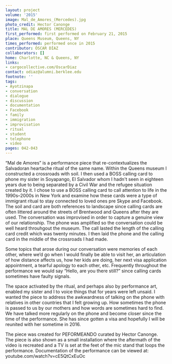 ```yaml
---
layout: project
volume: '2015'
image: Mal_de_Amores_(Mercedes).jpg
photo_credit: Hector Canonge
title: MAL DE AMORES (MERCEDES)
first_performed: first performed on February 21, 2015
place: Queens Museum, Queens, NY
times_performed: performed once in 2015
contributor: ÓSCAR DÍAZ
collaborators: []
home: Charlotte, NC & Queens, NY
links:
- cargocollective.com/OscarDiaz
contact: odiaz@alumni.berklee.edu
footnote: ''
tags:
- Ayotzinapa
- conversation
- dialogue
- discussion
- documentation
- Facebook
- family
- immigration
- improvisation
- ritual
- student
- telephone
- video
pages: 042-043
---
```


“Mal de Amores” is a performance piece that re-contextualizes the Salvadoran heartache ritual of the same name. Within the Queens museum I constructed a crossroads with soil. I then used a BOSS calling card to phone my sister in Soyapango, El Salvador whom I hadn't seen in eighteen years due to being separated by a Civil War and the refugee situation created by it. I chose to use a BOSS calling card to call attention to life in the 1990s–2000s in New York and examine how these cards were a type of immigrant ritual to stay connected to loved ones pre Skype and Facebook. The soil and card are both references to landscape since calling cards are often littered around the streets of Brentwood and Queens after they are used. The conversation was improvised in order to capture a genuine view of our relationship. The phone was amplified so the conversation could be well heard throuhgout the museum. The call lasted the length of the calling card credit which was twenty minutes. I then laid the phone and the calling card in the middle of the crossroads I had made.

Some topics that arose during our conversation were memories of each other, where we’d go when I would finally be able to visit her, an articulation of how distance affects us, how her kids are doing, her next visa application appointment, a tearful apology to each other, etc. Frequently throughout the performance we would say “Hello, are you there still?” since calling cards sometimes have faulty signals.

The space activated by the ritual, and perhaps also by performance art, enabled my sister and I to voice things that for years were left unsaid. I wanted the piece to address the awkwardness of talking on the phone with relatives in other countries that I felt growing up. How sometimes the phone is passed to us by our mothers and how words are sometimes hard to find. We have talked more regularly on the phone and become closer since the time of the performance. She has since gotten a visa and hopefully I will be reunited with her sometime in 2016.

The piece was created for PEFORMEANDO curated by Hector Canonge. The piece is also shown as a small installation where the aftermath of the video is recreated and a TV is set at the feet of the mic stand that loops the performance. Documentation of the performance can be viewed at: youtube.com/watch?v=cE5QtCxEuOc
